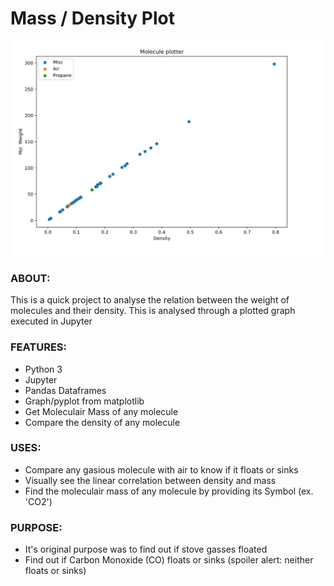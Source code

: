# Mass / Density Plot
![](images/plot.png)
### ABOUT:
This is a quick project to analyse the relation between the weight of molecules and their density.
This is analysed through a plotted graph executed in Jupyter

### FEATURES:
- Python 3
- Jupyter
- Pandas Dataframes
- Graph/pyplot from matplotlib
- Get Moleculair Mass of any molecule
- Compare the density of any molecule

### USES:
- Compare any gasious molecule with air to know if it floats or sinks
- Visually see the linear correlation between density and mass
- Find the moleculair mass of any molecule by providing its Symbol (ex. 'CO2')

### PURPOSE:
- It's original purpose was to find out if stove gasses floated
- Find out if Carbon Monoxide (CO) floats or sinks (spoiler alert: neither floats or sinks)
